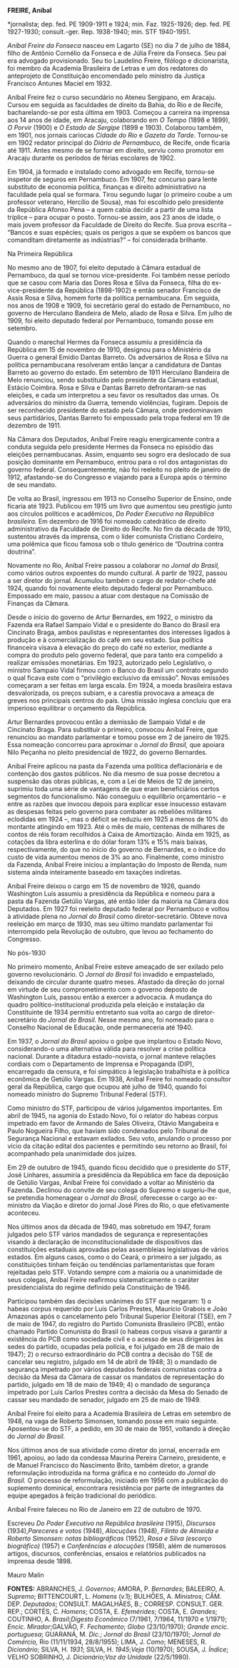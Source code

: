 **FREIRE, Aníbal**

\*jornalista; dep. fed. PE 1909-1911 e 1924; min. Faz. 1925-1926; dep.
fed. PE 1927-1930; consult.-ger. Rep. 1938-1940; min. STF 1940-1951.

*Aníbal Freire da Fonseca* nasceu em Lagarto (SE) no dia 7 de julho de
1884, filho de Antônio Cornélio da Fonseca e de Júlia Freire da Fonseca.
Seu pai era advogado provisionado. Seu tio Laudelino Freire, filólogo e
dicionarista, foi membro da Academia Brasileira de Letras e um dos
redatores do anteprojeto de Constituição encomendado pelo ministro da
Justiça Francisco Antunes Maciel em 1932.

Aníbal Freire fez o curso secundário no Ateneu Sergipano, em Aracaju.
Cursou em seguida as faculdades de direito da Bahia, do Rio e de Recife,
bacharelando-se por esta última em 1903. Começou a carreira na imprensa
aos 14 anos de idade, em Aracaju, colaborando em *O Tempo* (1898 e
1899), *O* *Porvir* (1900) e *O Estado de Sergipe* (1899 e 1903).
Colaborou também, em 1901, nos jornais cariocas *Cidade do Rio* e
*Gazeta da Tarde.* Tornou-se em 1902 redator principal do *Diário de
Pernambuco,* de Recife, onde ficaria até 1911. Antes mesmo de se formar
em direito, serviu como promotor em Aracaju durante os períodos de
férias escolares de 1902.

Em 1904, já formado e instalado como advogado em Recife, tornou-se
inspetor de seguros em Pernambuco. Em 1907, fez concurso para lente
substituto de economia política, finanças e direito administrativo na
faculdade pela qual se formara. Tirou segundo lugar (o primeiro coube a
um professor veterano, Hercílio de Sousa), mas foi escolhido pelo
presidente da República Afonso Pena – a quem cabia decidir a partir de
uma lista tríplice – para ocupar o posto. Tornou-se assim, aos 23 anos
de idade, o mais jovem professor da Faculdade de Direito do Recife. Sua
prova escrita – “Bancos e suas espécies; quais os perigos a que se
expõem os bancos que comanditam diretamente as indústrias?” – foi
considerada brilhante.

Na Primeira República

No mesmo ano de 1907, foi eleito deputado à Câmara estadual de
Pernambuco, da qual se tornou vice-presidente. Foi também nesse período
que se casou com Maria das Dores Rosa e Silva da Fonseca, filha do
ex-vice-presidente da República (1898-1902) e então senador Francisco de
Assis Rosa e Silva, homem forte da política pernambucana. Em seguida,
nos anos de 1908 e 1909, foi secretário geral do estado de Pernambuco,
no governo de Herculano Bandeira de Melo, aliado de Rosa e Silva. Em
julho de 1909, foi eleito deputado federal por Pernambuco, tomando posse
em setembro.

Quando o marechal Hermes da Fonseca assumiu a presidência da República
em 15 de novembro de 1910, designou para o Ministério da Guerra o
general Emídio Dantas Barreto. Os adversários de Rosa e Silva na
política pernambucana resolveram então lançar a candidatura de Dantas
Barreto ao governo do estado. Em setembro de 1911 Herculano Bandeira de
Melo renunciou, sendo substituído pelo presidente da Câmara estadual,
Estácio Coimbra. Rosa e Silva e Dantas Barreto defrontaram-se nas
eleições, e cada um interpretou a seu favor os resultados das urnas. Os
adversários do ministro da Guerra, temendo violências, fugiram. Depois
de ser reconhecido presidente do estado pela Câmara, onde predominavam
seus partidários, Dantas Barreto foi empossado pela tropa federal em 19
de dezembro de 1911.

Na Câmara dos Deputados, Aníbal Freire reagiu energicamente contra a
conduta seguida pelo presidente Hermes da Fonseca no episódio das
eleições pernambucanas. Assim, enquanto seu sogro era deslocado de sua
posição dominante em Pernambuco, entrou para o rol dos antagonistas do
governo federal. Consequentemente, não foi reeleito no pleito de janeiro
de 1912, afastando-se do Congresso e viajando para a Europa após o
término de seu mandato.

De volta ao Brasil, ingressou em 1913 no Conselho Superior de Ensino,
onde ficaria até 1923. Publicou em 1915 um livro que aumentou seu
prestígio junto aos círculos políticos e acadêmicos, *Do Poder Executivo
na República brasileira.* Em dezembro de 1916 foi nomeado catedrático de
direito administrativo da Faculdade de Direito do Recife. No fim da
década de 1910, sustentou através da imprensa, com o líder comunista
Cristiano Cordeiro, uma polêmica que ficou famosa sob o título genérico
de “Doutrina contra doutrina”.

Novamente no Rio, Aníbal Freire passou a colaborar no *Jornal do
Brasil,* como vários outros expoentes do mundo cultural. A partir de
1922, passou a ser diretor do jornal. Acumulou também o cargo de
redator-chefe até 1924, quando foi novamente eleito deputado federal por
Pernambuco. Empossado em maio, passou a atuar com destaque na Comissão
de Finanças da Câmara.

Desde o início do governo de Artur Bernardes, em 1922, o ministro da
Fazenda era Rafael Sampaio Vidal e o presidente do Banco do Brasil era
Cincinato Braga, ambos paulistas e representantes dos interesses ligados
à produção e à comercialização do café em seu estado. Sua política
financeira visava à elevação do preço do café no exterior, mediante a
compra do produto pelo governo federal, que para tanto era compelido a
realizar emissões monetárias. Em 1923, autorizado pelo Legislativo, o
ministro Sampaio Vidal firmou com o Banco do Brasil um contrato segundo
o qual ficava este com o “privilégio exclusivo da emissão”. Novas
emissões começaram a ser feitas em larga escala. Em 1924, a moeda
brasileira estava desvalorizada, os preços subiam, e a carestia
provocava a ameaça de greves nos principais centros do país. Uma missão
inglesa concluiu que era imperioso equilibrar o orçamento da República.

Artur Bernardes provocou então a demissão de Sampaio Vidal e de
Cincinato Braga. Para substituir o primeiro, convocou Aníbal Freire, que
renunciou ao mandato parlamentar e tomou posse em 2 de janeiro de 1925.
Essa nomeação concorreu para aproximar o *Jornal do Brasil,* que apoiara
Nilo Peçanha no pleito presidencial de 1922, do governo Bernardes.

Aníbal Freire aplicou na pasta da Fazenda uma política deflacionária e
de contenção dos gastos públicos. No dia mesmo de sua posse decretou a
suspensão das obras públicas, e, com a Lei de Meios de 12 de janeiro,
suprimiu toda uma série de vantagens de que eram beneficiários certos
segmentos do funcionalismo. Não conseguiu o equilíbrio orçamentário – e
entre as razões que invocou depois para explicar esse insucesso estavam
as despesas feitas pelo governo para combater as rebeliões militares
eclodidas em 1924 –, mas o déficit se reduziu em 1925 a menos de 10% do
montante atingindo em 1923. Até o mês de maio, centenas de milhares de
contos de réis foram recolhidos à Caixa de Amortização. Ainda em 1925,
as cotações da libra esterlina e do dólar foram 13% e 15% mais baixas,
respectivamente, do que no início do governo de Bernardes, e o índice do
custo de vida aumentou menos de 3% ao ano. Finalmente, como ministro da
Fazenda, Aníbal Freire iniciou a implantação do Imposto de Renda, num
sistema ainda inteiramente baseado em taxações indiretas.

Aníbal Freire deixou o cargo em 15 de novembro de 1926, quando
Washington Luís assumiu a presidência da República e nomeou para a pasta
da Fazenda Getúlio Vargas, até então líder da maioria na Câmara dos
Deputados. Em 1927 foi reeleito deputado federal por Pernambuco e voltou
à atividade plena no *Jornal do Brasil* como diretor-secretário. Obteve
nova reeleição em março de 1930, mas seu último mandato parlamentar foi
interrompido pela Revolução de outubro, que levou ao fechamento do
Congresso.

No pós-1930

No primeiro momento, Aníbal Freire esteve ameaçado de ser exilado pelo
governo revolucionário. O *Jornal do Brasil* foi invadido e empastelado,
deixando de circular durante quatro meses. Afastado da direção do jornal
em virtude de seu comprometimento com o governo deposto de Washington
Luís, passou então a exercer a advocacia. A mudança do quadro
político-institucional produzida pela eleição e instalação da
Constituinte de 1934 permitiu entretanto sua volta ao cargo de
diretor-secretário do *Jornal do Brasil.* Nesse mesmo ano, foi nomeado
para o Conselho Nacional de Educação, onde permaneceria até 1940.

Em 1937, o *Jornal do Brasil* apoiou o golpe que implantou o Estado
Novo, considerando-o uma alternativa válida para resolver a crise
política nacional. Durante a ditadura estado-novista, o jornal manteve
relações cordiais com o Departamento de Imprensa e Propaganda (DIP),
encarregado da censura, e foi simpático à legislação trabalhista e à
política econômica de Getúlio Vargas. Em 1938, Aníbal Freire foi nomeado
consultor geral da República, cargo que ocupou até julho de 1940, quando
foi nomeado ministro do Supremo Tribunal Federal (STF).

Como ministro do STF, participou de vários julgamentos importantes. Em
abril de 1945, na agonia do Estado Novo, foi o relator do habeas corpus
impetrado em favor de Armando de Sales Oliveira, Otávio Mangabeira e
Paulo Nogueira Filho, que haviam sido condenados pelo Tribunal de
Segurança Nacional e estavam exilados. Seu voto, anulando o processo por
vício da citação edital dos pacientes e permitindo seu retorno ao
Brasil, foi acompanhado pela unanimidade dos juízes.

Em 29 de outubro de 1945, quando ficou decidido que o presidente do STF,
José Linhares, assumiria a presidência da República em face da deposição
de Getúlio Vargas, Aníbal Freire foi convidado a voltar ao Ministério da
Fazenda. Declinou do convite de seu colega do Supremo e sugeriu-lhe que,
se pretendia homenagear o *Jornal do Brasil,* oferecesse o cargo ao
ex-ministro da Viação e diretor do jornal José Pires do Rio, o que
efetivamente aconteceu.

Nos últimos anos da década de 1940, mas sobretudo em 1947, foram
julgados pelo STF vários mandados de segurança e representações visando
à declaração de inconstitucionalidade de dispositivos das constituições
estaduais aprovadas pelas assembleias legislativas de vários estados. Em
alguns casos, como o do Ceará, o primeiro a ser julgado, as
constituições tinham feição ou tendências parlamentaristas que foram
rejeitadas pelo STF. Votando sempre com a maioria ou a unanimidade de
seus colegas, Aníbal Freire reafirmou sistematicamente o caráter
presidencialista do regime definido pela Constituição de 1946.

Participou também das decisões unânimes do STF que negaram: 1) o habeas
corpus requerido por Luís Carlos Prestes, Maurício Grabois e João
Amazonas após o cancelamento pelo Tribunal Superior Eleitoral (TSE), em
7 de maio de 1947, do registro do Partido Comunista Brasileiro (PCB),
então chamado Partido Comunista do Brasil (o habeas corpus visava a
garantir a existência do PCB como sociedade civil e o acesso de seus
dirigentes às sedes do partido, ocupadas pela polícia, e foi julgado em
28 de maio de 1947); 2) o recurso extraordinário do PCB contra a decisão
do TSE de cancelar seu registro, julgado em 14 de abril de 1948; 3) o
mandado de segurança impetrado por vários deputados federais comunistas
contra a decisão da Mesa da Câmara de cassar os mandatos de
representação do partido, julgado em 18 de maio de 1949; 4) o mandado de
segurança impetrado por Luís Carlos Prestes contra a decisão da Mesa do
Senado de cassar seu mandado de senador, julgado em 25 de maio de 1949.

Aníbal Freire foi eleito para a Academia Brasileira de Letras em
setembro de 1948, na vaga de Roberto Simonsen, tomando posse em maio
seguinte. Aposentou-se do STF, a pedido, em 30 de maio de 1951, voltando
à direção do *Jornal do Brasil.*

Nos últimos anos de sua atividade como diretor do jornal, encerrada em
1961, apoiou, ao lado da condessa Maurina Pereira Carneiro, presidente,
e de Manuel Francisco do Nascimento Brito, também diretor, a grande
reformulação introduzida na forma gráfica e no conteúdo do *Jornal do
Brasil.* O processo de reformulação, iniciado em 1956 com a publicação
do suplemento dominical, encontrara resistência por parte de integrantes
da equipe apegados à feição tradicional do periódico.

Aníbal Freire faleceu no Rio de Janeiro em 22 de outubro de 1970.

Escreveu *Do Poder Executivo na República* *brasileira* (1915),
*Discursos* (1934),*Pareceres* *e votos* (1948), *Alocuções* (1948),
*Filinto de* *Almeida e Roberto Simonsen: notas bibliográficas* (1952),
*Rosa e Silva (escorço biográfico)* (1957) e *Conferências e alocuções*
(1958), além de numerosos artigos, discursos, conferências, ensaios e
relatórios publicados na imprensa desde 1898.

Mauro Malin

**FONTES:** ABRANCHES, J. *Governos*; AMORA, P. *Bernardes*; BALEEIRO,
A. *Supremo*; BITTENCOURT, L. *Homens* (v.1); BULHÕES, A. *Ministros*;
CÂM. DEP. *Deputados*; CONSULT. MAGALHÃES, B.; CORRESP. CONSULT. GER.
REP.; CORTÉS, C. *Homens*; COSTA, E. *Efemérides*; COSTA, E. *Grandes*;
COUTINHO, A. *Brasil*;*Digesto Econômico* (7/1961, 7/1964, 11/1970 e
1/1971); *Encic. Mirador*;GALVÃO, F. *Fechamento*; *Globo* (23/10/1970);
*Grande encic.* *portuguesa*; GUARANÁ, M. *Dic.*; *Jornal do Brasil*
(23/10/1970); *Jornal do Comércio,* Rio (11/11/1934, 28/8/1955); LIMA,
J. *Como*; MENESES, R. *Dicionário*; SILVA, H. *1931*; SILVA, H.
*1945*;*Veja* (10/1970); SOUSA, J. *Índice*; VELHO SOBRINHO, J.
*Dicionário*;*Voz da Unidade* (22/5/1980).
